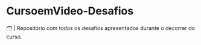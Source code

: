 # CursoemVideo-Desafios
🗂 | Repositório com todos os desafios apresentados durante o decorrer do curso.
